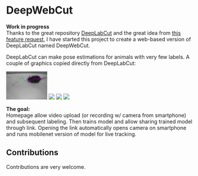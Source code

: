 # DeepWebCut
**Work in progress**  
Thanks to the great repository
[DeepLabCut](https://github.com/DeepLabCut/DeepLabCut) and the great idea from
[this feature request](https://github.com/DeepLabCut/DeepLabCut/issues/1129), I
have started this project to create a web-based version of DeepLabCut named
DeepWebCut. 


DeepLabCut can make pose estimations for animals with very few labels.
A couple of graphics copied directly from DeepLabCut:

<img src="graphics/mouse.gif" style="width: 22%;"/>
<img src="graphics/mice.gif" style="width: 22%;"/>
<img src="graphics/fly.gif" style="width: 22%;"/>
<img src="graphics/monkey.gif" style="width: 22%;"/>

**The goal:**  
Homepage allow video upload (or recording w/ camera from smartphone) and
subsequent labeling. Then trains model and allow sharing trained model through
link. Opening the link automatically opens camera on smartphone and runs
mobilenet version of model for live tracking.

## Contributions
Contributions are very welcome.



